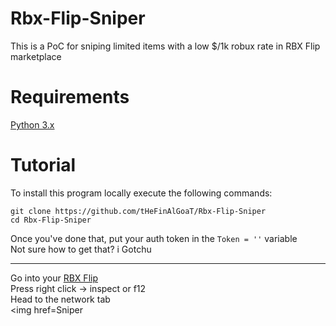 # Rbx-Flip-Sniper
This is a PoC for sniping limited items with a low $/1k robux rate in RBX Flip marketplace
# Requirements
[Python 3.x](https://www.python.org/downloads/release/python-3110/)
# Tutorial
To install this program locally execute the following commands: <br/>
```
git clone https://github.com/tHeFinAlGoaT/Rbx-Flip-Sniper
cd Rbx-Flip-Sniper
```
Once you've done that, put your auth token in the ```Token = ''``` variable <br/>
Not sure how to get that? i Gotchu <br/> 
<hr>


Go into your [RBX Flip](https://www.rbxflip.com/) <br/>
Press right click -> inspect or f12 <br>
Head to the network tab <br/>
<img href=Sniper
